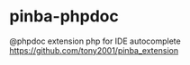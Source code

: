 pinba-phpdoc
============

@phpdoc extension php for IDE autocomplete https://github.com/tony2001/pinba_extension
